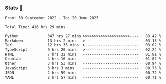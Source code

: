 ### Stats 👋
<!--START_SECTION:waka-->

```txt
From: 30 September 2022 - To: 20 June 2023

Total Time: 416 hrs 29 mins

Python             347 hrs 27 mins >>>>>>>>>>>>>>>>>>>>>----   83.42 %
Markdown           13 hrs 2 mins   >------------------------   03.13 %
TeX                12 hrs 33 mins  >------------------------   03.02 %
TypeScript         9 hrs 20 mins   >------------------------   02.24 %
HTML               7 hrs 32 mins   -------------------------   01.81 %
Crontab            4 hrs 16 mins   -------------------------   01.02 %
Other              3 hrs 53 mins   -------------------------   00.94 %
JavaScript         3 hrs 3 mins    -------------------------   00.73 %
JSON               2 hrs 59 mins   -------------------------   00.72 %
YAML               2 hrs 57 mins   -------------------------   00.71 %
```

<!--END_SECTION:waka-->

<!--
**buhaytza2005/buhaytza2005** is a ✨ _special_ ✨ repository because its `README.md` (this file) appears on your GitHub profile.

Here are some ideas to get you started:

- 🔭 I’m currently working on ...
- 🌱 I’m currently learning ...
- 👯 I’m looking to collaborate on ...
- 🤔 I’m looking for help with ...
- 💬 Ask me about ...
- 📫 How to reach me: ...
- 😄 Pronouns: ...
- ⚡ Fun fact: ...
-->


